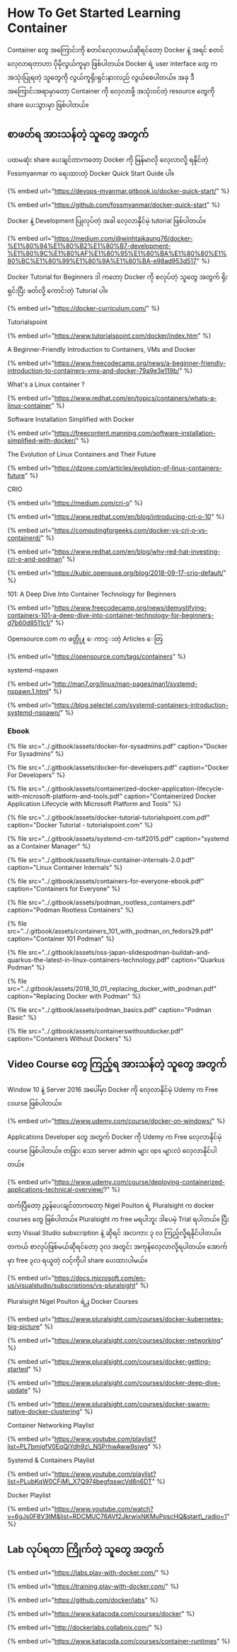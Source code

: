 # How To Get Started Learning Container

Container တွေ အကြောင်းကို စတင်လေ့လာမယ်ဆိုရင်တော့ Docker နဲ့ အရင် စတင်လေ့လာရတာဟာ ပိုမိုလွယ်ကူမှာ ဖြစ်ပါတယ်။ Docker ရဲ့ user interface တွေ က အသုံးပြုရတဲ့ သူတွေကို လွယ်ကူရိုးရှင်းနားလည် လွယ်စေပါတယ်။ အခု ဒီ အကြောင်းအရာမှာတော့ Container ကို လေ့လာဖို့ အသုံးဝင်တဲ့ resource တွေကို share ပေးသွားမှာ ဖြစ်ပါတယ်။

## စာဖတ်ရ အားသန်တဲ့ သူတွေ အတွက်

ပထမဆုံး share ပေးချင်တာကတော့ Docker ကို မြန်မာလို လေ့လာလို့ ရနိုင်တဲ့ Fossmyanmar က ရေးထားတဲ့ Docker Quick Start Guide ပါ။

{% embed url="https://devops-myanmar.gitbook.io/docker-quick-start/" %}

{% embed url="https://github.com/fossmyanmar/docker-quick-start" %}

Docker နဲ့ Development ပြုလုပ်တဲ့ အခါ လေ့လာနိုင်မဲ့ tutorial ဖြစ်ပါတယ်။

{% embed url="https://medium.com/@winhtaikaung76/docker-%E1%80%94%E1%80%B2%E1%80%B7-development-%E1%80%9C%E1%80%AF%E1%80%95%E1%80%BA%E1%80%80%E1%80%BC%E1%80%99%E1%80%9A%E1%80%BA-e98ad953d517" %}

Docker Tutorial for Beginners ဒါ ကတော့ Docker ကို စလုပ်တဲ့ သူတွေ အတွက် ရိုးရှင်းပြီး ဖတ်လို့ ကောင်းတဲ့ Tutorial ပါ။

{% embed url="https://docker-curriculum.com/" %}

Tutorialspoint

{% embed url="https://www.tutorialspoint.com/docker/index.htm" %}

A Beginner-Friendly Introduction to Containers, VMs and Docker

{% embed url="https://www.freecodecamp.org/news/a-beginner-friendly-introduction-to-containers-vms-and-docker-79a9e3e119b/" %}

What's a Linux container ?

{% embed url="https://www.redhat.com/en/topics/containers/whats-a-linux-container" %}

Software Installation Simplified with Docker

{% embed url="https://freecontent.manning.com/software-installation-simplified-with-docker/" %}

The Evolution of Linux Containers and Their Future

{% embed url="https://dzone.com/articles/evolution-of-linux-containers-future" %}

CRIO

{% embed url="https://medium.com/cri-o" %}

{% embed url="https://www.redhat.com/en/blog/introducing-cri-o-10" %}

{% embed url="https://computingforgeeks.com/docker-vs-cri-o-vs-containerd/" %}

{% embed url="https://www.redhat.com/en/blog/why-red-hat-investing-cri-o-and-podman" %}

{% embed url="https://kubic.opensuse.org/blog/2018-09-17-crio-default/" %}

101: A Deep Dive Into Container Technology for Beginners

{% embed url="https://www.freecodecamp.org/news/demystifying-containers-101-a-deep-dive-into-container-technology-for-beginners-d7b60d8511c1/" %}

Opensource.com က ဖတ္လို႔ ေကာင္းတဲ့ Articles ေတြ

{% embed url="https://opensource.com/tags/containers" %}

systemd-nspawn

{% embed url="http://man7.org/linux/man-pages/man1/systemd-nspawn.1.html" %}

{% embed url="https://blog.selectel.com/systemd-containers-introduction-systemd-nspawn/" %}



### Ebook

{% file src="../.gitbook/assets/docker-for-sysadmins.pdf" caption="Docker For Sysadmins" %}

{% file src="../.gitbook/assets/docker-for-developers.pdf" caption="Docker For Developers" %}

{% file src="../.gitbook/assets/containerized-docker-application-lifecycle-with-microsoft-platform-and-tools.pdf" caption="Containerized Docker Application Lifecycle with Microsoft Platform and Tools" %}

{% file src="../.gitbook/assets/docker-tutorial-tutorialspoint.com.pdf" caption="Docker Tutorial - tutorialspoint.com" %}

{% file src="../.gitbook/assets/systemd-cm-txlf2015.pdf" caption="systemd as a Container Manager" %}

{% file src="../.gitbook/assets/linux-container-internals-2.0.pdf" caption="Linux Container Internals" %}

{% file src="../.gitbook/assets/containers-for-everyone-ebook.pdf" caption="Containers for Everyone" %}

{% file src="../.gitbook/assets/podman\_rootless\_containers.pdf" caption="Podman Rootless Containers" %}

{% file src="../.gitbook/assets/containers\_101\_with\_podman\_on\_fedora29.pdf" caption="Container 101 Podman" %}

{% file src="../.gitbook/assets/oss-japan-slidespodman-buildah-and-quarkus-the-latest-in-linux-containers-technology.pdf" caption="Quarkus Podman" %}

{% file src="../.gitbook/assets/2018\_10\_01\_replacing\_docker\_with\_podman.pdf" caption="Replacing Docker with Podman" %}

{% file src="../.gitbook/assets/podman\_basics.pdf" caption="Podman Basic" %}

{% file src="../.gitbook/assets/containerswithoutdocker.pdf" caption="Containers Without Dockers" %}

## Video Course တွေ ကြည့်ရ အားသန်တဲ့ သူတွေ အတွက်

Window 10 နဲ့ Server 2016 အပေါ်မှာ Docker ကို လေ့လာနိုင်မဲ့ Udemy က Free course ဖြစ်ပါတယ်။

{% embed url="https://www.udemy.com/course/docker-on-windows/" %}

Applications Developer တွေ အတွက် Docker ကို Udemy က Free လေ့လာနိုင်မဲ့ course ဖြစ်ပါတယ်။ တခြား သော server admin များ ops များလဲ လေ့လာနိုင်ပါတယ်။

{% embed url="https://www.udemy.com/course/deploying-containerized-applications-technical-overview/?" %}

ထက်ပြီတော့ ညွန်ပေးချင်တာကတော့ Nigel Poulton ရဲ့ Pluralsight က docker courses တွေ ဖြစ်ပါတယ်။ Pluralsight က free မရပါဘူး ဒါပေမဲ့ Trial ရပါတယ်။ ပြီးတော့ Visual Studio subscription နဲ့ ဆိုရင် အလကား ၃ လ ကြည့်လို့ရနိုင်ပါတယ်။ တကယ် စာလုပ်ဖြစ်မယ်ဆိုရင်တော့ ၃လ အတွင်း အကုန်လေ့လာလို့ရပါတယ်။ အောက်မှာ free ၃လ ရယူတဲ့ လင့်ကိုပါ share ပေးထားပါမယ်။

{% embed url="https://docs.microsoft.com/en-us/visualstudio/subscriptions/vs-pluralsight" %}

Pluralsight Nigel Poulton ရဲ႕ Docker Courses 

{% embed url="https://www.pluralsight.com/courses/docker-kubernetes-big-picture" %}

{% embed url="https://www.pluralsight.com/courses/docker-networking" %}

{% embed url="https://www.pluralsight.com/courses/docker-getting-started" %}

{% embed url="https://www.pluralsight.com/courses/docker-deep-dive-update" %}

{% embed url="https://www.pluralsight.com/courses/docker-swarm-native-docker-clustering" %}

Container Networking Playlist

{% embed url="https://www.youtube.com/playlist?list=PL7bmigfV0EqQiYdh9z\_NSPrhwAww9siwg" %}

Systemd & Containers Playlist

{% embed url="https://www.youtube.com/playlist?list=PLubKqW0CFiM\_X7Q974begfqswcVd8n6DT" %}

Docker Playlist

{% embed url="https://www.youtube.com/watch?v=6gJs0F8V3tM&list=RDCMUC76AVf2JkrwjxNKMuPpscHQ&start\_radio=1" %}



## Lab လုပ်ရတာ ကြိုက်တဲ့ သူတွေ အတွက်

{% embed url="https://labs.play-with-docker.com/" %}

{% embed url="https://training.play-with-docker.com/" %}

{% embed url="https://github.com/docker/labs" %}

{% embed url="https://www.katacoda.com/courses/docker" %}

{% embed url="http://dockerlabs.collabnix.com/" %}

{% embed url="https://www.katacoda.com/courses/container-runtimes" %}



